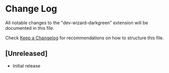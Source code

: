# Change Log

All notable changes to the "dev-wizard-darkgreen" extension will be documented in this file.

Check [Keep a Changelog](http://keepachangelog.com/) for recommendations on how to structure this file.

## [Unreleased]

- Initial release
